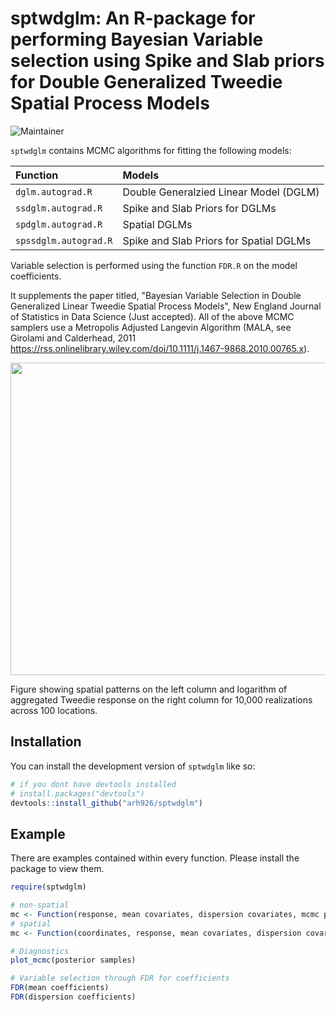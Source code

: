 
# sptwdglm: An R-package for performing Bayesian Variable selection using Spike and Slab priors for Double Generalized Tweedie Spatial Process Models

<!-- badges: start -->
![Maintainer](https://img.shields.io/badge/maintainer-arh926-blue)
<!-- badges: end -->

`sptwdglm` contains MCMC algorithms for fitting the following models:

Function   | Models
:---- | :-------------
`dglm.autograd.R`   | Double Generalzied Linear Model (DGLM) 
`ssdglm.autograd.R`  | Spike and Slab Priors for DGLMs 
`spdglm.autograd.R`    | Spatial DGLMs
`spssdglm.autograd.R`    | Spike and Slab Priors for Spatial DGLMs

 Variable selection is performed using the function `FDR.R` on the model coefficients. 
 
It supplements the paper titled, "Bayesian Variable Selection in Double Generalized Linear Tweedie Spatial Process Models", New England Journal of Statistics in Data Science (Just accepted). All of the above MCMC samplers use a Metropolis Adjusted Langevin Algorithm (MALA, see Girolami and Calderhead, 2011 https://rss.onlinelibrary.wiley.com/doi/10.1111/j.1467-9868.2010.00765.x).

<p align="center">
  <img width="650" height="500" src="https://user-images.githubusercontent.com/73150479/234196908-ea672b3c-9ceb-4472-9d43-1e865d59738d.jpg">
<p>
Figure showing spatial patterns on the left column and logarithm of aggregated Tweedie response on the right column for 10,000 realizations across 100 locations.

## Installation

You can install the development version of `sptwdglm` like so:


``` r
# if you dont have devtools installed
# install.packages("devtools")
devtools::install_github("arh926/sptwdglm")
```

## Example

There are examples contained within every function. Please install the package to view them. 

``` r
require(sptwdglm)

# non-spatial
mc <- Function(response, mean covariates, dispersion covariates, mcmc parameters)
# spatial
mc <- Function(coordinates, response, mean covariates, dispersion covariates, mcmc parameters)

# Diagnostics
plot_mcmc(posterior samples)

# Variable selection through FDR for coefficients
FDR(mean coefficients)
FDR(dispersion coefficients)
```

